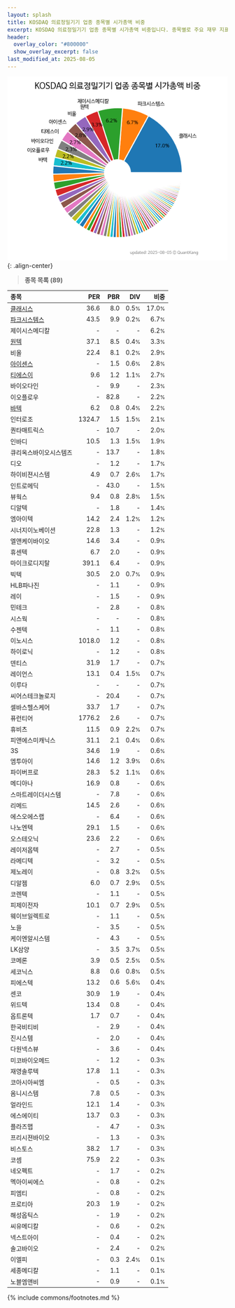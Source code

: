 ```yaml
---
layout: splash
title: KOSDAQ 의료정밀기기 업종 종목별 시가총액 비중
excerpt: KOSDAQ 의료정밀기기 업종 종목별 시가총액 비중입니다. 종목별로 주요 재무 지표를 함께 표시합니다.
header:
  overlay_color: "#800000"
  show_overlay_excerpt: false
last_modified_at: 2025-08-05
---
```



![KOSDAQ 의료정밀기기 업종 종목별 시가총액 비중](/stats/sector/images/kosdaq_업종_의료정밀기기_종목.png){: .align-center}


> **종목 목록 (89)**<a id="list"></a>

| **종목** | **PER** | **PBR** | **DIV** | **비중** |
| :------- | ------: | ------: | ------: | -------: |
| [클래시스](/214150/) | 36.6 | 8.0 | 0.5<small>%</small> | 17.0<small>%</small> |
| [파크시스템스](/140860/) | 43.5 | 9.9 | 0.2<small>%</small> | 6.7<small>%</small> |
| 제이시스메디칼 | - | - | - | 6.2<small>%</small> |
| [원텍](/336570/) | 37.1 | 8.5 | 0.4<small>%</small> | 3.3<small>%</small> |
| 비올 | 22.4 | 8.1 | 0.2<small>%</small> | 2.9<small>%</small> |
| [아이센스](/099190/) | - | 1.5 | 0.6<small>%</small> | 2.8<small>%</small> |
| [티에스이](/131290/) | 9.6 | 1.2 | 1.1<small>%</small> | 2.7<small>%</small> |
| 바이오다인 | - | 9.9 | - | 2.3<small>%</small> |
| 이오플로우 | - | 82.8 | - | 2.2<small>%</small> |
| [바텍](/043150/) | 6.2 | 0.8 | 0.4<small>%</small> | 2.2<small>%</small> |
| 인터로조 | 1324.7 | 1.5 | 1.5<small>%</small> | 2.1<small>%</small> |
| 퀀타매트릭스 | - | 10.7 | - | 2.0<small>%</small> |
| 인바디 | 10.5 | 1.3 | 1.5<small>%</small> | 1.9<small>%</small> |
| 큐리옥스바이오시스템즈 | - | 13.7 | - | 1.8<small>%</small> |
| 디오 | - | 1.2 | - | 1.7<small>%</small> |
| 하이비젼시스템 | 4.9 | 0.7 | 2.6<small>%</small> | 1.7<small>%</small> |
| 인트로메딕 | - | 43.0 | - | 1.5<small>%</small> |
| 뷰웍스 | 9.4 | 0.8 | 2.8<small>%</small> | 1.5<small>%</small> |
| 디알텍 | - | 1.8 | - | 1.4<small>%</small> |
| 엠아이텍 | 14.2 | 2.4 | 1.2<small>%</small> | 1.2<small>%</small> |
| 시너지이노베이션 | 22.8 | 1.3 | - | 1.2<small>%</small> |
| 엘앤케이바이오 | 14.6 | 3.4 | - | 0.9<small>%</small> |
| 휴센텍 | 6.7 | 2.0 | - | 0.9<small>%</small> |
| 마이크로디지탈 | 391.1 | 6.4 | - | 0.9<small>%</small> |
| 빅텍 | 30.5 | 2.0 | 0.7<small>%</small> | 0.9<small>%</small> |
| HLB파나진 | - | 1.1 | - | 0.9<small>%</small> |
| 레이 | - | 1.5 | - | 0.9<small>%</small> |
| 민테크 | - | 2.8 | - | 0.8<small>%</small> |
| 시스웍 | - | - | - | 0.8<small>%</small> |
| 수젠텍 | - | 1.1 | - | 0.8<small>%</small> |
| 이노시스 | 1018.0 | 1.2 | - | 0.8<small>%</small> |
| 하이로닉 | - | 1.2 | - | 0.8<small>%</small> |
| 덴티스 | 31.9 | 1.7 | - | 0.7<small>%</small> |
| 레이언스 | 13.1 | 0.4 | 1.5<small>%</small> | 0.7<small>%</small> |
| 이루다 | - | - | - | 0.7<small>%</small> |
| 씨어스테크놀로지 | - | 20.4 | - | 0.7<small>%</small> |
| 셀바스헬스케어 | 33.7 | 1.7 | - | 0.7<small>%</small> |
| 퓨런티어 | 1776.2 | 2.6 | - | 0.7<small>%</small> |
| 휴비츠 | 11.5 | 0.9 | 2.2<small>%</small> | 0.7<small>%</small> |
| 피앤에스미캐닉스 | 31.1 | 2.1 | 0.4<small>%</small> | 0.6<small>%</small> |
| 3S | 34.6 | 1.9 | - | 0.6<small>%</small> |
| 엠투아이 | 14.6 | 1.2 | 3.9<small>%</small> | 0.6<small>%</small> |
| 파이버프로 | 28.3 | 5.2 | 1.1<small>%</small> | 0.6<small>%</small> |
| 메디아나 | 16.9 | 0.8 | - | 0.6<small>%</small> |
| 스마트레이더시스템 | - | 7.8 | - | 0.6<small>%</small> |
| 리메드 | 14.5 | 2.6 | - | 0.6<small>%</small> |
| 에스오에스랩 | - | 6.4 | - | 0.6<small>%</small> |
| 나노엔텍 | 29.1 | 1.5 | - | 0.6<small>%</small> |
| 오스테오닉 | 23.6 | 2.2 | - | 0.6<small>%</small> |
| 레이저옵텍 | - | 2.7 | - | 0.5<small>%</small> |
| 라메디텍 | - | 3.2 | - | 0.5<small>%</small> |
| 제노레이 | - | 0.8 | 3.2<small>%</small> | 0.5<small>%</small> |
| 디알젬 | 6.0 | 0.7 | 2.9<small>%</small> | 0.5<small>%</small> |
| 코렌텍 | - | 1.1 | - | 0.5<small>%</small> |
| 피제이전자 | 10.1 | 0.7 | 2.9<small>%</small> | 0.5<small>%</small> |
| 웨이브일렉트로 | - | 1.1 | - | 0.5<small>%</small> |
| 노을 | - | 3.5 | - | 0.5<small>%</small> |
| 케이엔알시스템 | - | 4.3 | - | 0.5<small>%</small> |
| LK삼양 | - | 3.5 | 3.7<small>%</small> | 0.5<small>%</small> |
| 코메론 | 3.9 | 0.5 | 2.5<small>%</small> | 0.5<small>%</small> |
| 세코닉스 | 8.8 | 0.6 | 0.8<small>%</small> | 0.5<small>%</small> |
| 피에스텍 | 13.2 | 0.6 | 5.6<small>%</small> | 0.4<small>%</small> |
| 센코 | 30.9 | 1.9 | - | 0.4<small>%</small> |
| 위드텍 | 13.4 | 0.8 | - | 0.4<small>%</small> |
| 옵트론텍 | 1.7 | 0.7 | - | 0.4<small>%</small> |
| 한국비티비 | - | 2.9 | - | 0.4<small>%</small> |
| 진시스템 | - | 2.0 | - | 0.4<small>%</small> |
| 다원넥스뷰 | - | 3.6 | - | 0.4<small>%</small> |
| 미코바이오메드 | - | 1.2 | - | 0.3<small>%</small> |
| 재영솔루텍 | 17.8 | 1.1 | - | 0.3<small>%</small> |
| 코아시아씨엠 | - | 0.5 | - | 0.3<small>%</small> |
| 옴니시스템 | 7.8 | 0.5 | - | 0.3<small>%</small> |
| 얼라인드 | 12.1 | 1.4 | - | 0.3<small>%</small> |
| 에스에이티 | 13.7 | 0.3 | - | 0.3<small>%</small> |
| 플라즈맵 | - | 4.7 | - | 0.3<small>%</small> |
| 프리시젼바이오 | - | 1.3 | - | 0.3<small>%</small> |
| 비스토스 | 38.2 | 1.7 | - | 0.3<small>%</small> |
| 코셈 | 75.9 | 2.2 | - | 0.3<small>%</small> |
| 네오펙트 | - | 1.7 | - | 0.2<small>%</small> |
| 멕아이씨에스 | - | 0.8 | - | 0.2<small>%</small> |
| 피엠티 | - | 0.8 | - | 0.2<small>%</small> |
| 프로티아 | 20.3 | 1.9 | - | 0.2<small>%</small> |
| 해성옵틱스 | - | 1.9 | - | 0.2<small>%</small> |
| 씨유메디칼 | - | 0.6 | - | 0.2<small>%</small> |
| 넥스트아이 | - | 0.4 | - | 0.2<small>%</small> |
| 솔고바이오 | - | 2.4 | - | 0.2<small>%</small> |
| 이엘피 | - | 0.3 | 2.4<small>%</small> | 0.1<small>%</small> |
| 세종메디칼 | - | 1.1 | - | 0.1<small>%</small> |
| 노블엠앤비 | - | 0.9 | - | 0.1<small>%</small> |

{% include commons/footnotes.md %}